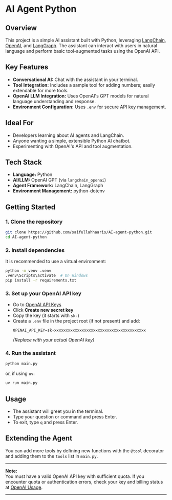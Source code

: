 # AI Agent Python

## Overview
This project is a simple AI assistant built with Python, leveraging [LangChain](https://python.langchain.com/), [OpenAI](https://platform.openai.com/), and [LangGraph](https://github.com/langchain-ai/langgraph). The assistant can interact with users in natural language and perform basic tool-augmented tasks using the OpenAI API.

## Key Features
- **Conversational AI:** Chat with the assistant in your terminal.
- **Tool Integration:** Includes a sample tool for adding numbers; easily extendable for more tools.
- **OpenAI LLM Integration:** Uses OpenAI's GPT models for natural language understanding and response.
- **Environment Configuration:** Uses `.env` for secure API key management.

## Ideal For
- Developers learning about AI agents and LangChain.
- Anyone wanting a simple, extensible Python AI chatbot.
- Experimenting with OpenAI's API and tool augmentation.

## Tech Stack
- **Language:** Python
- **AI/LLM:** OpenAI GPT (via `langchain_openai`)
- **Agent Framework:** LangChain, LangGraph
- **Environment Management:** python-dotenv

## Getting Started

### 1. Clone the repository
```sh
git clone https://github.com/saifullahhaaris/AI-agent-python.git
cd AI-agent-python
```

### 2. Install dependencies
It is recommended to use a virtual environment:
```sh
python -m venv .venv
.venv\Scripts\activate  # On Windows
pip install -r requirements.txt
```

### 3. Set up your OpenAI API key
- Go to [OpenAI API Keys](https://platform.openai.com/api-keys)
- Click **Create new secret key**
- Copy the key (it starts with `sk-`)
- Create a `.env` file in the project root (if not present) and add:
  ```
  OPENAI_API_KEY=sk-xxxxxxxxxxxxxxxxxxxxxxxxxxxxxxxxxxxxxxxx
  ```
  *(Replace with your actual OpenAI key)*

### 4. Run the assistant
```sh
python main.py
```
or, if using `uv`:
```sh
uv run main.py
```

## Usage
- The assistant will greet you in the terminal.
- Type your question or command and press Enter.
- To exit, type `q` and press Enter.

## Extending the Agent
You can add more tools by defining new functions with the `@tool` decorator and adding them to the `tools` list in `main.py`.

---

**Note:**  
You must have a valid OpenAI API key with sufficient quota. If you encounter quota or authentication errors, check your key and billing status at [OpenAI Usage](https://platform.openai.com/account/usage).

---